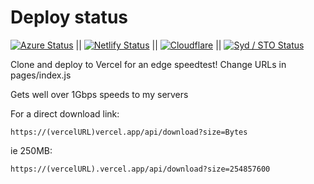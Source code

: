 # Deploy status
[![Azure Status](https://github.com/xiliourt/VercelSpeedtest-Next.JS/actions/workflows/azureDeploy.yml/badge.svg)](https://speedjstest-egazh8d6gkdfefar.australiasoutheast-01.azurewebsites.net) || [![Netlify Status](https://api.netlify.com/api/v1/badges/cf85bd1f-e92a-4257-a689-979ffa3cf385/deploy-status)](https://speedtestnextjs.netlify.app/)  ||  [![Cloudflare](https://github.com/xiliourt/VercelSpeedtest-Next.JS/actions/workflows/syncindex.yml/badge.svg)](https://speedtestjs.pages.dev)  ||  [![Syd / STO Status](https://github.com/xiliourt/VercelSpeedtest-Next.JS/actions/workflows/docker.yml/badge.svg)](https://js.s.xiliourt.ovh/)


Clone and deploy to Vercel for an edge speedtest! Change URLs in pages/index.js

Gets well over 1Gbps speeds to my servers

For a direct download link:
```
https://(vercelURL)vercel.app/api/download?size=Bytes
```

ie 250MB:
```
https://(vercelURL).vercel.app/api/download?size=254857600
```
